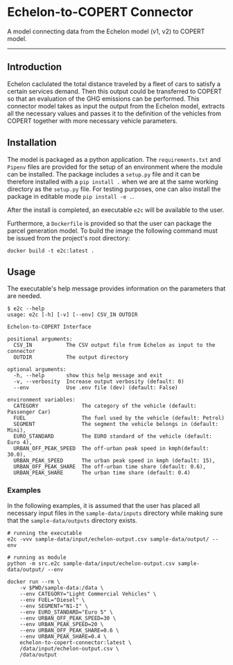 # Echelon-to-COPERT Connector

A model connecting data from the Echelon model (v1, v2) to COPERT model.

---

## Introduction

Echelon caclulated the total distance traveled by a fleet of cars to satisfy a certain services demand. Then this output could be transferred to COPERT so that an evaluation of the GHG emissions can be performed. This connector model takes as input the output from the Echelon model, extracts all the necessary values and passes it to the definition of the vehicles from COPERT together with more necessary vehicle parameters.


## Installation

The model is packaged as a python application. The `requirements.txt` and `Pipenv` files are provided for the setup of an environment where the module can be installed. The package includes a `setup.py` file and it can be therefore installed with a `pip install .` when we are at the same working directory as the `setup.py` file. For testing purposes, one can also install the package in editable mode `pip install -e .`.

After the install is completed, an executable `e2c` will be available to the user.

Furthermore, a `Dockerfile` is provided so that the user can package the parcel generation model. To build the image the following command must be issued from the project's root directory:

```
docker build -t e2c:latest .
```

## Usage

The executable's help message provides information on the parameters that are needed.

```
$ e2c --help
usage: e2c [-h] [-v] [--env] CSV_IN OUTDIR

Echelon-to-COPERT Interface

positional arguments:
  CSV_IN           The CSV output file from Echelon as input to the connector
  OUTDIR           The output directory

optional arguments:
  -h, --help       show this help message and exit
  -v, --verbosity  Increase output verbosity (default: 0)
  --env            Use .env file (dev) (default: False)

environment variables:
  CATEGORY              The category of the vehicle (default: Passenger Car)
  FUEL                  The fuel used by the vehicle (default: Petrol)
  SEGMENT               The segment the vehicle belongs in (default: Mini),
  EURO_STANDARD         The EURO standard of the vehicle (default: Euro 4),
  URBAN_OFF_PEAK_SPEED  The off-urban peak speed in kmph(default: 30.0),
  URBAN_PEAK_SPEED      The urban peak speed in kmph (default: 15),
  URBAN_OFF_PEAK_SHARE  The off-urban time share (default: 0.6),
  URBAN_PEAK_SHARE      The urban time share (default: 0.4)
```

### Examples

In the following examples, it is assumed that the user has placed all necessary input files in the `sample-data/inputs` directory while making sure that the `sample-data/outputs` directory exists.

```
# running the executable
e2c -vvv sample-data/input/echelon-output.csv sample-data/output/ --env

# running as module
python -m src.e2c sample-data/input/echelon-output.csv sample-data/output/ --env
```

```
docker run --rm \
    -v $PWD/sample-data:/data \
    --env CATEGORY="Light Commercial Vehicles" \
    --env FUEL="Diesel" \
    --env SEGMENT="N1-I" \
    --env EURO_STANDARD="Euro 5" \
    --env URBAN_OFF_PEAK_SPEED=30 \
    --env URBAN_PEAK_SPEED=20 \
    --env URBAN_OFF_PEAK_SHARE=0.6 \
    --env URBAN_PEAK_SHARE=0.4 \
    echelon-to-copert-connector:latest \
    /data/input/echelon-output.csv \
    /data/output
```
